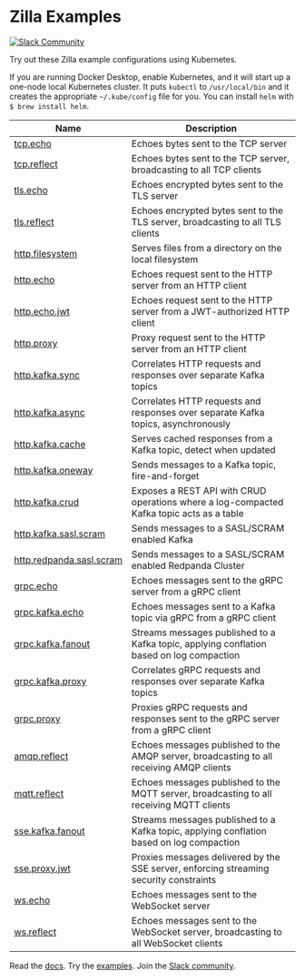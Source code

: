 # Zilla Examples

[![Slack Community][community-image]][community-join]

Try out these Zilla example configurations using Kubernetes.

If you are running Docker Desktop, enable Kubernetes, and it will start up a one-node local Kubernetes cluster.
It puts `kubectl` to `/usr/local/bin` and it creates the appropriate `~/.kube/config` file for you.
You can install `helm` with `$ brew install helm`.


| Name                                                 | Description                                                                               |
|------------------------------------------------------|-------------------------------------------------------------------------------------------|
| [tcp.echo](tcp.echo)                                 | Echoes bytes sent to the TCP server                                                       |
| [tcp.reflect](tcp.reflect)                           | Echoes bytes sent to the TCP server, broadcasting to all TCP clients                      |
| [tls.echo](tls.echo)                                 | Echoes encrypted bytes sent to the TLS server                                             |
| [tls.reflect](tls.reflect)                           | Echoes encrypted bytes sent to the TLS server, broadcasting to all TLS clients            |
| [http.filesystem](http.filesystem)                   | Serves files from a directory on the local filesystem                                     |
| [http.echo](http.echo)                               | Echoes request sent to the HTTP server from an HTTP client                                |
| [http.echo.jwt](http.echo.jwt)                       | Echoes request sent to the HTTP server from a JWT-authorized HTTP client                  |
| [http.proxy](http.proxy)                             | Proxy request sent to the HTTP server from an HTTP client                                 |
| [http.kafka.sync](http.kafka.sync)                   | Correlates HTTP requests and responses over separate Kafka topics                         |
| [http.kafka.async](http.kafka.async)                 | Correlates HTTP requests and responses over separate Kafka topics, asynchronously         |
| [http.kafka.cache](http.kafka.cache)                 | Serves cached responses from a Kafka topic, detect when updated                           |
| [http.kafka.oneway](http.kafka.oneway)               | Sends messages to a Kafka topic, fire-and-forget                                          |
| [http.kafka.crud](http.kafka.crud)                   | Exposes a REST API with CRUD operations where a log-compacted Kafka topic acts as a table |
| [http.kafka.sasl.scram](http.kafka.sasl.scram)       | Sends messages to a SASL/SCRAM enabled Kafka                                              |
| [http.redpanda.sasl.scram](http.redpanda.sasl.scram) | Sends messages to a SASL/SCRAM enabled Redpanda Cluster                                   |
| [grpc.echo](grpc.echo)                               | Echoes messages sent to the gRPC server from a gRPC client                                |
| [grpc.kafka.echo](grpc.kafka.echo)                   | Echoes messages sent to a Kafka topic via gRPC from a gRPC client                         |
| [grpc.kafka.fanout](grpc.kafka.fanout)               | Streams messages published to a Kafka topic, applying conflation based on log compaction  |
| [grpc.kafka.proxy](grpc.kafka.proxy)                 | Correlates gRPC requests and responses over separate Kafka topics                         |
| [grpc.proxy](grpc.proxy)                             | Proxies gRPC requests and responses sent to the gRPC server from a gRPC client            |
| [amqp.reflect](amqp.reflect)                         | Echoes messages published to the AMQP server, broadcasting to all receiving AMQP clients  |
| [mqtt.reflect](mqtt.reflect)                         | Echoes messages published to the MQTT server, broadcasting to all receiving MQTT clients  |
| [sse.kafka.fanout](sse.kafka.fanout)                 | Streams messages published to a Kafka topic, applying conflation based on log compaction  |
| [sse.proxy.jwt](sse.proxy.jwt)                       | Proxies messages delivered by the SSE server, enforcing streaming security constraints    |
| [ws.echo](ws.echo)                                   | Echoes messages sent to the WebSocket server                                              |
| [ws.reflect](ws.reflect)                             | Echoes messages sent to the WebSocket server, broadcasting to all WebSocket clients       |

Read the [docs][zilla-docs].
Try the [examples][zilla-examples].
Join the [Slack community][community-join].

[community-image]: https://img.shields.io/badge/slack-@aklivitycommunity-blue.svg?logo=slack
[community-join]: https://join.slack.com/t/aklivitycommunity/shared_invite/zt-sy06wvr9-u6cPmBNQplX5wVfd9l2oIQ

[zilla-docs]: https://docs.aklivity.io/zilla
[zilla-examples]: https://github.com/aklivity/zilla-examples
